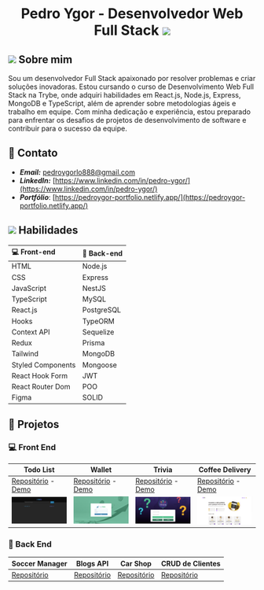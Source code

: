 <h1 align="center"> Pedro Ygor - Desenvolvedor Web Full Stack <img src = "https://raw.githubusercontent.com/MartinHeinz/MartinHeinz/master/wave.gif" width = 20px /> </h1>

## <img src="https://media.giphy.com/media/ObNTw8Uzwy6KQ/giphy.gif" width="15" /> Sobre mim

Sou um desenvolvedor Full Stack apaixonado por resolver problemas e criar soluções inovadoras. Estou cursando o curso de Desenvolvimento Web Full Stack na Trybe, onde adquiri habilidades em React.js, Node.js, Express, MongoDB e TypeScript, além de aprender sobre metodologias ágeis e trabalho em equipe. Com minha dedicação e experiência, estou preparado para enfrentar os desafios de projetos de desenvolvimento de software e contribuir para o sucesso da equipe.

## :link: Contato

- ***Email:*** pedroygorlo888@gmail.com
- ***LinkedIn:*** [https://www.linkedin.com/in/pedro-ygor/](https://www.linkedin.com/in/pedro-ygor/)
- ***Portfólio***: [https://pedroygor-portfolio.netlify.app/](https://pedroygor-portfolio.netlify.app/)

## <img src="https://media2.giphy.com/media/QssGEmpkyEOhBCb7e1/giphy.gif?cid=ecf05e47a0n3gi1bfqntqmob8g9aid1oyj2wr3ds3mg700bl&rid=giphy.gif" width ="15" /> Habilidades

| :computer: Front-end | :wrench: Back-end |
| :------------------- | :---------------- |
| HTML                 | Node.js           |
| CSS                  | Express           |
| JavaScript           | NestJS            |
| TypeScript           | MySQL             |
| React.js             | PostgreSQL        |
| Hooks                | TypeORM           |
| Context API          | Sequelize         |
| Redux                | Prisma            |
| Tailwind             | MongoDB           |
| Styled Components    | Mongoose          |
| React Hook Form      | JWT               |
| React Router Dom     | POO               |
| Figma                | SOLID             |

## :file_folder: Projetos

### :computer: Front End

| Todo List                                                                                                             | Wallet                                                                                                         | Trivia                                                                                                     | Coffee Delivery                                                                                                      |
| --------------------------------------------------------------------------------------------------------------------- | -------------------------------------------------------------------------------------------------------------- | ---------------------------------------------------------------------------------------------------------- | -------------------------------------------------------------------------------------------------------------------- |
| [Repositório](https://github.com/pedroygor/desafio-01-ignite-todo-list) - [Demo](https://pedroygor-todo.netlify.app/) | [Repositório](https://github.com/pedroygor/trybe-wallet) - [Demo](https://pedroygor-trybe-wallet.netlify.app/) | [Repositório](https://github.com/pedroygor/trivia-project) - [Demo](https://pedroygor-trivia.netlify.app/) | [Repositório](https://github.com/pedroygor/coffee-delivery) - [Demo](https://pedroygor-coffee-delivery.netlify.app/) |
| ![Todo](./imgs/todo.png)                                                                                              | ![Wallet](./imgs/wallet.png)                                                                                   | ![Trivia](./imgs/trivia.png)                                                                               | ![Timer](./imgs/coffee.png)                                                                                          |

### :wrench: Back End

| Soccer Manager                                                  |                        Blogs API                         | Car Shop                                             | CRUD de Clientes                                               |
| --------------------------------------------------------------- | :------------------------------------------------------: | ---------------------------------------------------- | -------------------------------------------------------------- |
| [Repositório](https://github.com/pedroygor/trybe-futebol-clube) | [Repositório](https://github.com/pedroygor/api-de-blogs) | [Repositório](https://github.com/pedroygor/car-shop) | [Repositório](https://github.com/pedroygor/backend-sharenergy) |
